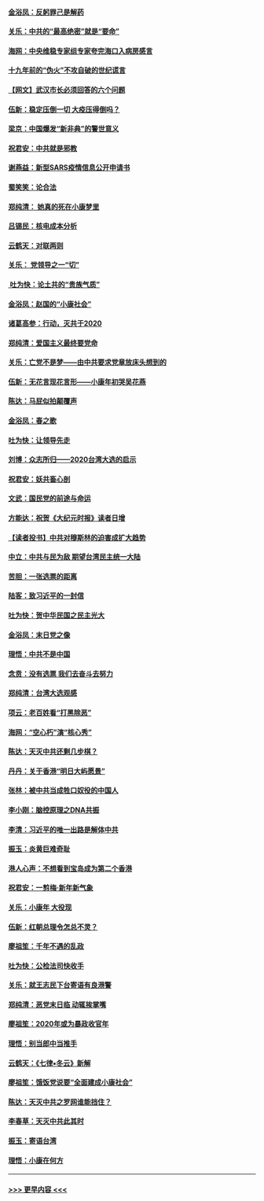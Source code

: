 #### [金浴凤：反躬罪己是解药](../pages/nsc993/n11820280.md?t=01260631) 
#### [关乐：中共的“最高绝密”就是“要命”](../pages/nsc993/n11816946.md?t=01260631) 
#### [海网：中央维稳专家组专家夸完海口入病房感言](../pages/nsc993/n11815138.md?t=01260631) 
#### [十九年前的“伪火”不攻自破的世纪谎言](../pages/nsc993/n11813238.md?t=01260631) 
#### [【网文】武汉市长必须回答的六个问题](../pages/nsc993/n11813848.md?t=01260631) 
#### [伍新：稳定压倒一切 大疫压得倒吗？](../pages/nsc993/n11812634.md?t=01260631) 
#### [梁京：中国爆发“新非典”的警世意义](../pages/nsc993/n11812554.md?t=01260631) 
#### [祝君安：中共就是邪教](../pages/nsc993/n11812431.md?t=01260631) 
#### [谢燕益：新型SARS疫情信息公开申请书](../pages/nsc993/n11808840.md?t=01260631) 
#### [蜀笑笑：论合法](../pages/nsc993/n11808064.md?t=01260631) 
#### [郑纯清： 她真的死在小康梦里](../pages/nsc993/n11806623.md?t=01260631) 
#### [吕锡民：核电成本分析](../pages/nsc993/n11806284.md?t=01260631) 
#### [云鹤天：对联两则](../pages/nsc993/n11805957.md?t=01260631) 
#### [关乐： 党领导之一“切”](../pages/nsc993/n11804505.md?t=01260631) 
#### [ 吐为快：论土共的“贵族气质”](../pages/nsc993/n11804490.md?t=01260631) 
#### [金浴凤：赵国的“小康社会”](../pages/nsc993/n11804452.md?t=01260631) 
#### [诸葛高参：行动，灭共于2020](../pages/nsc993/n11804120.md?t=01260631) 
#### [郑纯清：爱国主义最终要党命](../pages/nsc993/n11802197.md?t=01260631) 
#### [关乐：亡党不是梦——由中共要求党章放床头想到的](../pages/nsc993/n11802156.md?t=01260631) 
#### [伍新：无花言现花言形——小康年初哭吴花燕](../pages/nsc993/n11800044.md?t=01260631) 
#### [陈达：马屁似拍颠覆声](../pages/nsc993/n11800010.md?t=01260631) 
#### [金浴凤：春之歌](../pages/nsc993/n11797687.md?t=01260631) 
#### [吐为快：让领导先走](../pages/nsc993/n11797512.md?t=01260631) 
#### [刘博：众志所归——2020台湾大选的启示](../pages/nsc993/n11796878.md?t=01260631) 
#### [祝君安：妖共畜心剖](../pages/nsc993/n11794273.md?t=01260631) 
#### [文武：国民党的前途与命运](../pages/nsc993/n11794198.md?t=01260631) 
#### [方能达：祝贺《大纪元时报》读者日增](../pages/nsc993/n11793807.md?t=01260631) 
#### [【读者投书】中共对穆斯林的迫害成扩大趋势](../pages/nsc993/n11791371.md?t=01260631) 
#### [中立：中共与民为敌 期望台湾民主统一大陆](../pages/nsc993/n11790392.md?t=01260631) 
#### [苦胆：一张选票的距离](../pages/nsc993/n11788914.md?t=01260631) 
#### [陆客：致习近平的一封信](../pages/nsc993/n11788867.md?t=01260631) 
#### [吐为快：贺中华民国之民主光大](../pages/nsc993/n11788618.md?t=01260631) 
#### [金浴凤：末日党之像](../pages/nsc993/n11787475.md?t=01260631) 
#### [理悟：中共不是中国](../pages/nsc993/n11787463.md?t=01260631) 
#### [念贲：没有选票  我们去奋斗去努力](../pages/nsc993/n11787398.md?t=01260631) 
#### [郑纯清：台湾大选观感](../pages/nsc993/n11786210.md?t=01260631) 
#### [项云：老百姓看“打黑除恶”](../pages/nsc993/n11785398.md?t=01260631) 
#### [海网：“空心朽”演“核心秀”](../pages/nsc993/n11783874.md?t=01260631) 
#### [陈达：天灭中共还剩几步棋？](../pages/nsc993/n11783719.md?t=01260631) 
#### [丹丹：关于香港“明日大屿愿景”](../pages/nsc993/n11783273.md?t=01260631) 
#### [张林：被中共当成牲口奴役的中国人](../pages/nsc993/n11782397.md?t=01260631) 
#### [李小刚：脑控原理之DNA共振](../pages/nsc993/n11780962.md?t=01260631) 
#### [李清：习近平的唯一出路是解体中共](../pages/nsc993/n11780866.md?t=01260631) 
#### [振玉：炎黄巨难奇耻](../pages/nsc993/n11779632.md?t=01260631) 
#### [港人心声：不想看到宝岛成为第二个香港](../pages/nsc993/n11778817.md?t=01260631) 
#### [祝君安：一剪梅‧新年新气象](../pages/nsc993/n11776340.md?t=01260631) 
#### [关乐：小康年 大役现](../pages/nsc993/n11774213.md?t=01260631) 
#### [伍新：红朝总理令怎总不灵？](../pages/nsc993/n11770813.md?t=01260631) 
#### [廖祖笙：千年不遇的乱政](../pages/nsc993/n11770373.md?t=01260631) 
#### [吐为快：公检法司快收手](../pages/nsc993/n11770359.md?t=01260631) 
#### [关乐：就王志民下台寄语有良港警](../pages/nsc993/n11769903.md?t=01260631) 
#### [郑纯清：恶党末日临 动辄挨掌嘴](../pages/nsc993/n11769356.md?t=01260631) 
#### [廖祖笙：2020年或为暴政收官年](../pages/nsc993/n11768216.md?t=01260631) 
#### [理悟：别当郎中当推手](../pages/nsc993/n11768243.md?t=01260631) 
#### [云鹤天：《七律▪冬云》新解](../pages/nsc993/n11768204.md?t=01260631) 
#### [廖祖笙：饿饭党说要“全面建成小康社会”](../pages/nsc993/n11767482.md?t=01260631) 
#### [陈达：天灭中共之罗网谁能挡住？](../pages/nsc993/n11767465.md?t=01260631) 
#### [李春草：天灭中共此其时](../pages/nsc993/n11767452.md?t=01260631) 
#### [振玉：寄语台湾](../pages/nsc993/n11767432.md?t=01260631) 
#### [理悟：小康在何方](../pages/nsc993/n11767394.md?t=01260631) 

----
#### [ >>> 更早内容 <<< ](../indexes/nsc993-earlier.md)
